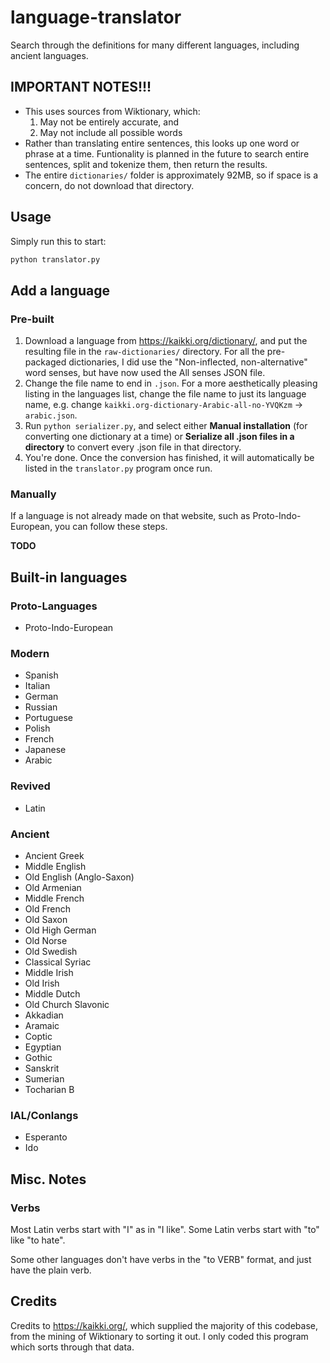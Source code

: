# language-translator
Search through the definitions for many different languages, including ancient
languages.

## IMPORTANT NOTES!!!
* This uses sources from Wiktionary, which:
    1. May not be entirely accurate, and
    2. May not include all possible words
* Rather than translating entire sentences, this looks up one word or phrase
at a time. Funtionality is planned in the future to search entire sentences,
split and tokenize them, then return the results.
* The entire `dictionaries/` folder is approximately 92MB, so if space is a
concern, do not download that directory.

## Usage
Simply run this to start:

```bash
python translator.py
```

## Add a language
### Pre-built
1. Download a language from https://kaikki.org/dictionary/, and put the 
resulting file in the `raw-dictionaries/` directory. For all the pre-packaged
dictionaries, I did use the "Non-inflected, non-alternative" word senses, but have now used the All senses
JSON file.
2. Change the file name to end in `.json`. For a more aesthetically pleasing
listing in the languages list, change the file name to just its language name,
e.g. change `kaikki.org-dictionary-Arabic-all-no-YVQKzm` -> `arabic.json`.
3. Run `python serializer.py`, and select either **Manual installation** (for
converting one dictionary at a time) or **Serialize all .json files in a**
**directory** to convert every .json file in that directory.
4. You're done. Once the conversion has finished, it will automatically be
listed in the `translator.py` program once run.
### Manually
If a language is not already made on that website, such as Proto-Indo-European,
you can follow these steps.

**TODO**
<!-- 1. Download the  -->

## Built-in languages
### Proto-Languages
* Proto-Indo-European
### Modern
* Spanish
* Italian
* German
* Russian
* Portuguese
* Polish
* French
* Japanese
* Arabic
### Revived
* Latin
### Ancient
* Ancient Greek
* Middle English
* Old English (Anglo-Saxon)
* Old Armenian
* Middle French
* Old French
* Old Saxon
* Old High German
* Old Norse
* Old Swedish
* Classical Syriac
* Middle Irish
* Old Irish
* Middle Dutch
* Old Church Slavonic
* Akkadian
* Aramaic
* Coptic
* Egyptian
* Gothic
* Sanskrit
* Sumerian
* Tocharian B
### IAL/Conlangs
* Esperanto
* Ido

## Misc. Notes
### Verbs
Most Latin verbs start with "I" as in "I like". Some Latin verbs start with
"to" like "to hate".

Some other languages don't have verbs in the "to VERB" format, and just have
the plain verb.

## Credits
Credits to https://kaikki.org/, which supplied the majority of this codebase,
from the mining of Wiktionary to sorting it out. I only coded this program
which sorts through that data.
